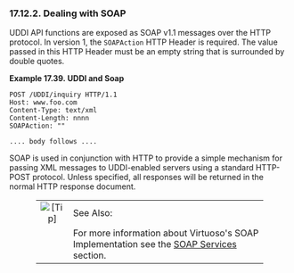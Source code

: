 <div id="uddisoap" class="section">

<div class="titlepage">

<div>

<div>

### 17.12.2. Dealing with SOAP

</div>

</div>

</div>

UDDI API functions are exposed as SOAP v1.1 messages over the HTTP
protocol. In version 1, the `SOAPAction` HTTP Header is required. The
value passed in this HTTP Header must be an empty string that is
surrounded by double quotes.

<div id="ex_uddisoap" class="example">

**Example 17.39. UDDI and Soap**

<div class="example-contents">

``` programlisting
POST /UDDI/inquiry HTTP/1.1
Host: www.foo.com
Content-Type: text/xml
Content-Length: nnnn
SOAPAction: ""

.... body follows ....
```

</div>

</div>

  

SOAP is used in conjunction with HTTP to provide a simple mechanism for
passing XML messages to UDDI-enabled servers using a standard HTTP-POST
protocol. Unless specified, all responses will be returned in the normal
HTTP response document.

<div class="tip" style="margin-left: 0.5in; margin-right: 0.5in;">

|                            |                                                                                                                                            |
|:--------------------------:|:-------------------------------------------------------------------------------------------------------------------------------------------|
| ![\[Tip\]](images/tip.png) | See Also:                                                                                                                                  |
|                            | For more information about Virtuoso's SOAP Implementation see the <a href="ch-functions.html#soap" class="link">SOAP Services</a> section. |

</div>

</div>
